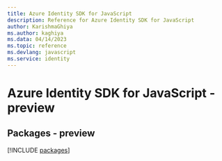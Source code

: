 ```yaml
---
title: Azure Identity SDK for JavaScript
description: Reference for Azure Identity SDK for JavaScript
author: KarishmaGhiya
ms.author: kaghiya
ms.data: 04/14/2023
ms.topic: reference
ms.devlang: javascript
ms.service: identity
---
```

# Azure Identity SDK for JavaScript - preview
## Packages - preview
[!INCLUDE [packages](identity-index.md)]